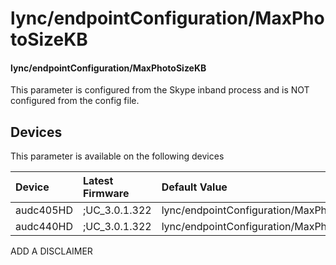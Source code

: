﻿---
description: lync/endpointConfiguration/MaxPhotoSizeKB
search:
    keywords: ['lync','endpointConfiguration','MaxPhotoSizeKB']
---

# lync/endpointConfiguration/MaxPhotoSizeKB

#### lync/endpointConfiguration/MaxPhotoSizeKB

This parameter is configured from the Skype inband process and is NOT configured from the config file.



## Devices
This parameter is available on the following devices

| Device | Latest Firmware | Default Value |
|:---|:---|:---|
| audc405HD | ;UC_3.0.1.322 | lync/endpointConfiguration/MaxPhotoSizeKB=1024 
| audc440HD | ;UC_3.0.1.322 | lync/endpointConfiguration/MaxPhotoSizeKB=1024 

ADD A DISCLAIMER
